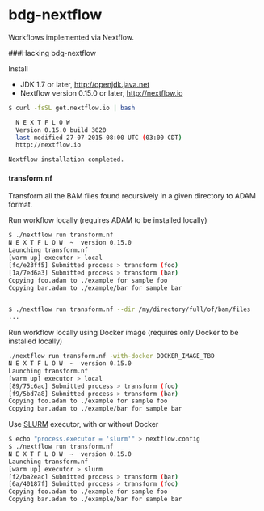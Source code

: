# bdg-nextflow
Workflows implemented via Nextflow.

###Hacking bdg-nextflow

Install

 * JDK 1.7 or later, http://openjdk.java.net
 * Nextflow version 0.15.0 or later, http://nextflow.io

```bash
$ curl -fsSL get.nextflow.io | bash

  N E X T F L O W
  Version 0.15.0 build 3020
  last modified 27-07-2015 08:00 UTC (03:00 CDT)
  http://nextflow.io

Nextflow installation completed.
```

#### transform.nf

Transform all the BAM files found recursively in a given directory to ADAM format.

Run workflow locally (requires ADAM to be installed locally)
```bash
$ ./nextflow run transform.nf
N E X T F L O W  ~  version 0.15.0
Launching transform.nf
[warm up] executor > local
[fc/e23ff5] Submitted process > transform (foo)
[1a/7ed6a3] Submitted process > transform (bar)
Copying foo.adam to ./example for sample foo
Copying bar.adam to ./example/bar for sample bar


$ ./nextflow run transform.nf --dir /my/directory/full/of/bam/files
...
```

Run workflow locally using Docker image (requires only Docker to be installed locally)
```bash
./nextflow run transform.nf -with-docker DOCKER_IMAGE_TBD
N E X T F L O W  ~  version 0.15.0
Launching transform.nf
[warm up] executor > local
[89/75c6ac] Submitted process > transform (foo)
[f9/5bd7a8] Submitted process > transform (bar)
Copying foo.adam to ./example for sample foo
Copying bar.adam to ./example/bar for sample bar
```


Use [SLURM](https://computing.llnl.gov/linux/slurm/) executor, with or without Docker
```bash
$ echo "process.executor = 'slurm'" > nextflow.config
$ ./nextflow run transform.nf
N E X T F L O W  ~  version 0.15.0
Launching transform.nf
[warm up] executor > slurm
[f2/ba2eac] Submitted process > transform (bar)
[6a/40187f] Submitted process > transform (foo)
Copying foo.adam to ./example for sample foo
Copying bar.adam to ./example/bar for sample bar
```